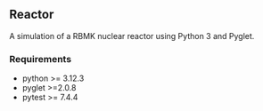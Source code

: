## Reactor
A simulation of a RBMK nuclear reactor using Python 3 and Pyglet.

### Requirements
- python >= 3.12.3
- pyglet >=2.0.8
- pytest >= 7.4.4
